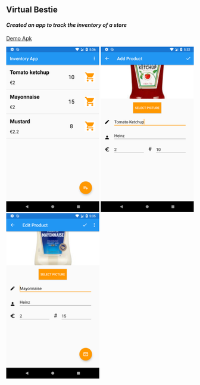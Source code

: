 ## Virtual Bestie ##

#### *Created an app to track the inventory of a store* ####

[Demo Apk](https://github.com/Moutamid/VirtualBestie/blob/master/app/release/app-release.apk)

<img src="https://github.com/HansG26/Android-Portfolio/blob/master/Screenshots/InventoryApp3.png" width="250"/> <img src="https://github.com/HansG26/Android-Portfolio/blob/master/Screenshots/InventoryApp1.png" width="250"/> <img src="https://github.com/HansG26/Android-Portfolio/blob/master/Screenshots/InventoryApp2.png" width="250"/>

<!-- ### Specifications ###

* App contains a list of saved products and a button to add a new product
* Each list item contains a sale button that reduces the quantity of that product by one
* Detail layout for each item displays the remaining information stored in the database
* App has buttons to delete a specific item or all items at once
* 'Order more' button is present for existing products. Launches mail client with given information already filled in
* User can select an image from internal storage and link it to a product
* App contains all necessary validations and error checks -->

